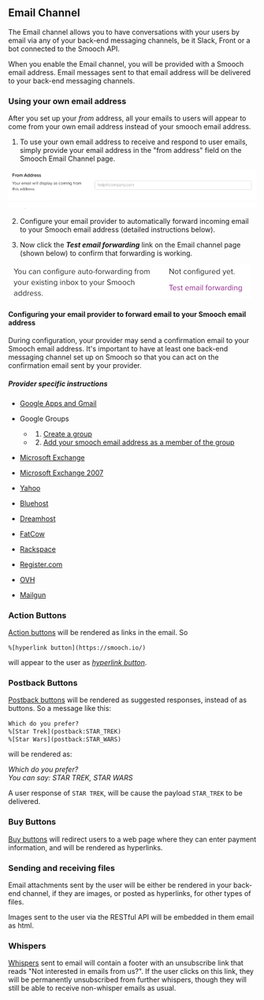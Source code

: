 ## Email Channel

The Email channel allows you to have conversations with your users by email via any of your back-end messaging channels, be it Slack, Front or a bot connected to the Smooch API.

When you enable the Email channel, you will be provided with a Smooch email address. Email messages sent to that email address will be delivered to your back-end messaging channels.

### Using your own email address

After you set up your *from* address, all your emails to users will appear to come from your own email address instead of your smooch email address.

1. To use your own email address to receive and respond to user emails, simply provide your email address in the "from address" field on the Smooch Email Channel page.

![input from address](/images/input_forwarding_email.png)

2. Configure your email provider to automatically forward incoming email to your Smooch email address (detailed instructions below).

3. Now click the _**Test email forwarding**_ link on the Email channel page (shown below) to confirm that forwarding is working.

![test email forwarding](/images/test_forwarding_email.png)


#### Configuring your email provider to forward email to your Smooch email address

During configuration, your provider may send a confirmation email to your Smooch email address. It's important to have at least one back-end messaging channel set up on Smooch so that you can act on the confirmation email sent by your provider.

##### Provider specific instructions

- [Google Apps and Gmail](https://support.google.com/mail/answer/10957)

- Google Groups

    * 1. [Create a group](https://support.google.com/a/answer/33343)
    * 2. [Add your smooch email address as a member of the group](https://support.google.com/groups/answer/2465464)

- [Microsoft Exchange](https://technet.microsoft.com/en-us/library/dd351134.aspx)

- [Microsoft Exchange 2007](https://technet.microsoft.com/en-us/magazine/dd547068.aspx)

- [Yahoo](https://help.yahoo.com/kb/SLN17371.html)

- [Bluehost](https://my.bluehost.com/cgi/help/forwarders)

- [Dreamhost](http://wiki.dreamhost.com/Email_Setup)

- [FatCow](http://www.fatcow.com/knowledgebase/read_article.bml?kbid=5745)

- [Rackspace](https://support.rackspace.com/how-to/set-up-email-forwarding-on-cloud-sites/)

- [Register.com](https://forum.web.com/register/faq/)

- [OVH](http://help.ovh.co.uk/CreateEmailRedirection)

- [Mailgun](https://documentation.mailgun.com/api-routes.html#actions)

### Action Buttons

[Action buttons](#links) will be rendered as links in the email. So

```
%[hyperlink button](https://smooch.io/)
```

will appear to the user as _[hyperlink button](https://smooch.io/)_.

### Postback Buttons

[Postback buttons](#postbacks) will be rendered as suggested responses, instead of as buttons. So a message like this:

```
Which do you prefer?
%[Star Trek](postback:STAR_TREK)
%[Star Wars](postback:STAR_WARS)
```

will be rendered as:

_Which do you prefer?<br>You can say: STAR TREK, STAR WARS_

A user response of `STAR TREK`, will be cause the payload `STAR_TREK` to be delivered.

### Buy Buttons

[Buy buttons](#stripe) will redirect users to a web page where they can enter payment information, and will be rendered as hyperlinks.

### Sending and receiving files

Email attachments sent by the user will be either be rendered in your back-end channel, if they are images, or posted as hyperlinks, for other types of files.

Images sent to the user via the RESTful API will be embedded in them email as html.

### Whispers

[Whispers](#whispers) sent to email will contain a footer with an unsubscribe link that reads "Not interested in emails from us?".
If the user clicks on this link, they will be permanently unsubscribed from further whispers, though they will still be able to receive non-whisper emails as usual.
